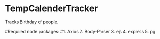 # TempCalenderTracker
Tracks Birthday of people.


#Required node packages:
#1. Axios
2. Body-Parser
3. ejs
4. express
5. pg
